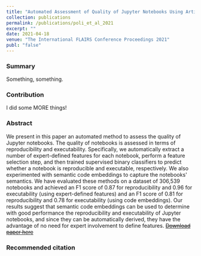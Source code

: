 ```yaml
---
title: "Automated Assessment of Quality of Jupyter Notebooks Using Artificial Intelligence and Big Code"
collection: publications
permalink: /publications/poli_et_al_2021
excerpt: ""
date: 2021-04-18
venue: "The International FLAIRS Conference Proceedings 2021"
publ: "false"
---
```


### Summary

Something, something.

### Contribution

I did some MORE things!

### Abstract

We present in this paper an automated method to assess the quality of Jupyter notebooks. The quality of notebooks is assessed in terms of reproducibility and executability. Specifically, we automatically extract a number of expert-defined features for each notebook, perform a feature selection step, and then trained supervised binary classifiers to predict whether a notebook is reproducible and executable, respectively. We also experimented with semantic code embeddings to capture the notebooks' semantics. We have evaluated these methods on a dataset of 306,539 notebooks and achieved an F1 score of 0.87 for reproducibility and 0.96 for executability (using expert-defined features) and an F1 score of 0.81 for reproducibility and 0.78 for executability (using code embeddings). Our results suggest that semantic code embeddings can be used to determine with good performance the reproducibility and executability of Jupyter notebooks, and since they can be automatically derived, they have the advantage of no need for expert involvement to define features.
[~~Download paper here~~](http://link.to.paper2/)

### Recommended citation

